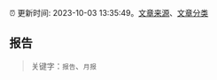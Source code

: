:alarm_clock: 更新时间: 2023-10-03 13:35:49。[文章来源](/README.md)、[文章分类](/TAGS.md)

## 报告


> 关键字：`报告`、`月报`



